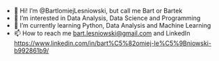 - 👋 Hi! I’m @BartlomiejLesniowski, but call me Bart or Bartek
- 👀 I’m interested in Data Analysis, Data Science and Programming
- 🌱 I’m currently learning Python, Data Analysis and Machine Learning
- 📫 How to reach me bart.lesniowski@gmail.com and LinkedIn https://www.linkedin.com/in/bart%C5%82omiej-le%C5%9Bniowski-b992861b9/


<!---
BartlomiejLesniowski/BartlomiejLesniowski is a ✨ special ✨ repository because its `README.md` (this file) appears on your GitHub profile.
You can click the Preview link to take a look at your changes.
--->
